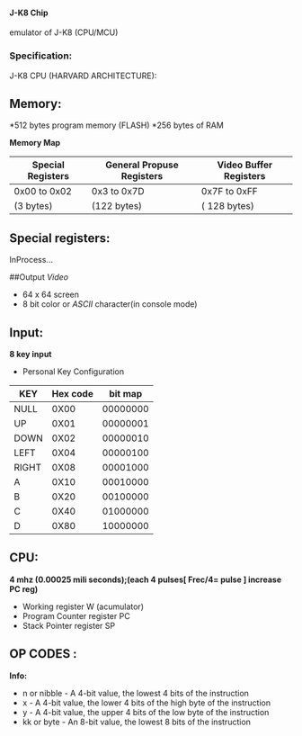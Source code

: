 #### J-K8 Chip
emulator of J-K8 (CPU/MCU) 
### Specification:
J-K8 CPU (HARVARD ARCHITECTURE):
## Memory:
*512 bytes program memory (FLASH)
*256 bytes  of RAM

**Memory Map**

 Special Registers  | General Propuse Registers| Video Buffer Registers
-------|---------|---------
0x00 to 0x02|    0x3 to 0x7D   | 0x7F to 0xFF
 (3 bytes)  |    (122 bytes)   | ( 128 bytes)
 
## Special registers:
InProcess...

##Output
*Video*
* 64 x 64 screen
* 8 bit color or *ASCII* character(in console mode)


## Input:
**8 key input**
* Personal Key Configuration

 KEY   | Hex code|   bit map
-------|---------|---------
 NULL  |   0X00  |   00000000
 UP    |   0X01  |   00000001
 DOWN  |   0X02  |   00000010
 LEFT  |   0X04  |   00000100
 RIGHT |   0X08  |   00001000
 A     |   0X10  |   00010000
 B     |   0X20  |   00100000
 C     |   0X40  |   01000000
 D     |   0X80  |   10000000



## CPU:
**4 mhz (0.00025 mili seconds);(each 4 pulses[ Frec/4= pulse ] increase PC reg)**
* Working register               W  (acumulator)
* Program Counter register       PC
* Stack Pointer register         SP

## OP CODES :

**Info:**
* n or nibble - A 4-bit value, the lowest 4 bits of the instruction
* x - A 4-bit value, the lower 4 bits of the high byte of the instruction
* y - A 4-bit value, the upper 4 bits of the low byte of the instruction
* kk or byte - An 8-bit value, the lowest 8 bits of the instruction


